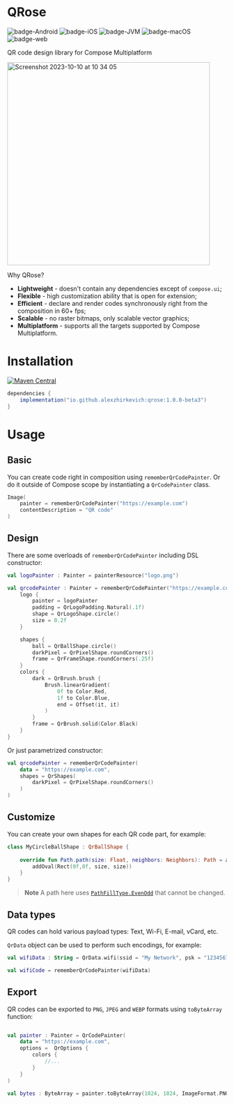 # QRose

![badge-Android](https://img.shields.io/badge/Platform-Android-brightgreen)
![badge-iOS](https://img.shields.io/badge/Platform-iOS-lightgray)
![badge-JVM](https://img.shields.io/badge/Platform-JVM-orange)
![badge-macOS](https://img.shields.io/badge/Platform-macOS-purple)
![badge-web](https://img.shields.io/badge/Platform-Web-blue)

QR code design library for Compose Multiplatform

<img width="465" alt="Screenshot 2023-10-10 at 10 34 05" src="https://github.com/alexzhirkevich/qrose/assets/63979218/7469cc1c-d6fd-4dab-997d-f2604dfa49de">

Why QRose?
- **Lightweight** - doesn't contain any dependencies except of `compose.ui`;
- **Flexible** - high customization ability that is open for extension;
- **Efficient** - declare and render codes synchronously right from the composition in 60+ fps;
- **Scalable** - no raster bitmaps, only scalable vector graphics;
- **Multiplatform** - supports all the targets supported by Compose Multiplatform.

# Installation

[![Maven Central](https://maven-badges.herokuapp.com/maven-central/io.github.alexzhirkevich/qrose/badge.svg)](https://maven-badges.herokuapp.com/maven-central/io.github.alexzhirkevich/qrose)

```gradle
dependencies {
    implementation("io.github.alexzhirkevich:qrose:1.0.0-beta3")
}
```

# Usage

## Basic

You can create code right in composition using `rememberQrCodePainter`.
Or do it outside of Compose scope by instantiating a `QrCodePainter` class.

```kotlin
Image(
    painter = rememberQrCodePainter("https://example.com")
    contentDescription = "QR code"
)
```

## Design

There are some overloads of `rememberQrCodePainter` including DSL constructor:

```kotlin
val logoPainter : Painter = painterResource("logo.png")

val qrcodePainter : Painter = rememberQrCodePainter("https://example.com") {
    logo {
        painter = logoPainter
        padding = QrLogoPadding.Natural(.1f)
        shape = QrLogoShape.circle()
        size = 0.2f
    }

    shapes {
        ball = QrBallShape.circle()
        darkPixel = QrPixelShape.roundCorners()
        frame = QrFrameShape.roundCorners(.25f)
    }
    colors {
        dark = QrBrush.brush {
            Brush.linearGradient(
                0f to Color.Red,
                1f to Color.Blue,
                end = Offset(it, it)
            )
        }
        frame = QrBrush.solid(Color.Black)
    }
}
```

Or just parametrized constructor:

```kotlin
val qrcodePainter = rememberQrCodePainter(
    data = "https://example.com",
    shapes = QrShapes(
        darkPixel = QrPixelShape.roundCorners()
    )
)
```

## Customize

You can create your own shapes for each QR code part, for example:

```kotlin
class MyCircleBallShape : QrBallShape {
    
    override fun Path.path(size: Float, neighbors: Neighbors): Path = apply {
        addOval(Rect(0f,0f, size, size))
    }
}
```

> **Note**
>A path here uses [`PathFillType.EvenOdd`](https://developer.android.com/reference/kotlin/androidx/compose/ui/graphics/PathFillType#EvenOdd()) that cannot be changed.

## Data types

QR codes can hold various payload types: Text, Wi-Fi, E-mail, vCard, etc.

`QrData` object can be used to perform such encodings, for example:

```kotlin
val wifiData : String = QrData.wifi(ssid = "My Network", psk = "12345678")

val wifiCode = rememberQrCodePainter(wifiData)
```

## Export

QR codes can be exported to `PNG`, `JPEG` and `WEBP` formats using `toByteArray` function:

```kotlin

val painter : Painter = QrCodePainter(
    data = "https://example.com",
    options =  QrOptions { 
        colors {
            //...
        }
    }
)

val bytes : ByteArray = painter.toByteArray(1024, 1024, ImageFormat.PNG)
```
